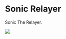 # Sonic Relayer

Sonic The Relayer. 

![](https://deluxe.news/wp-content/uploads/2022/04/1650461660_Sonic-Origins-is-the-remastered-classic-Sonic-collection-coming-June-780x470.png)
